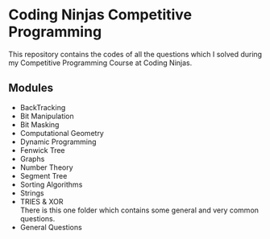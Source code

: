 # Coding Ninjas Competitive Programming
This repository contains the codes of all the questions which I solved during my Competitive Programming Course at Coding Ninjas.

## Modules
- BackTracking
- Bit Manipulation
- Bit Masking
- Computational Geometry
- Dynamic Programming
- Fenwick Tree
- Graphs
- Number Theory
- Segment Tree
- Sorting Algorithms
- Strings
- TRIES & XOR<br />
There is this one folder which contains some general and very common questions.
- General Questions